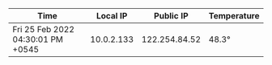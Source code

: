 | Time     | Local IP | Public IP | Temperature |
| ----------- | ----------- | ----------- | ----------- |
| Fri 25 Feb 2022 04:30:01 PM +0545      | 10.0.2.133     | 122.254.84.52  | 48.3° |
